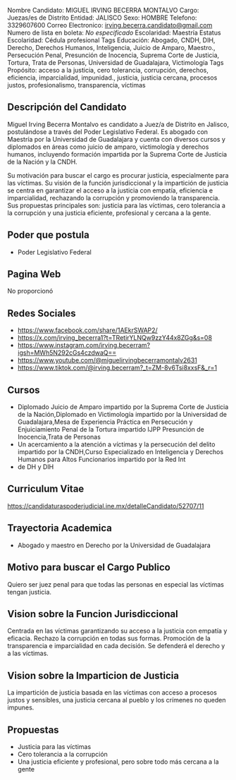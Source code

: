 Nombre Candidato: MIGUEL IRVING BECERRA MONTALVO
Cargo: Juezas/es de Distrito
Entidad: JALISCO
Sexo: HOMBRE
Telefono: 3329607600
Correo Electronico: irving.becerra.candidato@gmail.com
Numero de lista en boleta: *No especificado*
Escolaridad: Maestría
Estatus Escolaridad: Cédula profesional
Tags Educación: Abogado, CNDH, DIH, Derecho, Derechos Humanos, Inteligencia, Juicio de Amparo, Maestro., Persecución Penal, Presunción de Inocencia, Suprema Corte de Justicia, Tortura, Trata de Personas, Universidad de Guadalajara, Victimología
Tags Propósito: acceso a la justicia, cero tolerancia, corrupción, derechos, eficiencia, imparcialidad, impunidad., justicia, justicia cercana, procesos justos, profesionalismo, transparencia, víctimas


## Descripción del Candidato 

Miguel Irving Becerra Montalvo es candidato a Juez/a de Distrito en Jalisco, postulándose a través del Poder Legislativo Federal. Es abogado con Maestría por la Universidad de Guadalajara y cuenta con diversos cursos y diplomados en áreas como juicio de amparo, victimología y derechos humanos, incluyendo formación impartida por la Suprema Corte de Justicia de la Nación y la CNDH. 

Su motivación para buscar el cargo es procurar justicia, especialmente para las víctimas. Su visión de la función jurisdiccional y la impartición de justicia se centra en garantizar el acceso a la justicia con empatía, eficiencia e imparcialidad, rechazando la corrupción y promoviendo la transparencia. Sus propuestas principales son: justicia para las víctimas, cero tolerancia a la corrupción y una justicia eficiente, profesional y cercana a la gente.


## Poder que postula

- Poder Legislativo Federal


## Pagina Web

No proporcionó


## Redes Sociales

- https://www.facebook.com/share/1AEkrSWAP2/
- https://x.com/irving_becerra1?t=TRetirYLNQw9zzY44x8ZGg&s=08
- https://www.instagram.com/irving.becerram?igsh=MWh5N292cGs4czdwaQ==
- https://www.youtube.com/@miguelirvingbecerramontalv2631
- https://www.tiktok.com/@irving.becerram?_t=ZM-8v6Tsi8xxsF&_r=1


## Cursos

- Diplomado Juicio de Amparo impartido por la Suprema Corte de Justicia de la Nación,Diplomado en Victimología impartido por la Universidad de Guadalajara,Mesa de Experiencia Práctica en Persecución y Enjuiciamiento Penal de la Tortura impartido IJPP Presunción de Inocencia,Trata de Personas
- Un acercamiento a la atención a víctimas y la persecución del delito impartido por la CNDH,Curso Especializado en Inteligencia y Derechos Humanos para Altos Funcionarios impartido por la Red Int
- de DH y DIH


## Curriculum Vitae

https://candidaturaspoderjudicial.ine.mx/detalleCandidato/52707/11


## Trayectoria Academica

- Abogado y maestro en Derecho por la Universidad de Guadalajara


## Motivo para buscar el Cargo Publico

Quiero ser juez penal para que todas las personas en especial las víctimas tengan justicia.


## Vision sobre la Funcion Jurisdiccional

Centrada en las víctimas garantizando su acceso a la justicia con empatía y eficacia. Rechazo la corrupción en todas sus formas. Promoción de la transparencia e imparcialidad en cada decisión. Se defenderá el derecho y a las víctimas.


## Vision sobre la Imparticion de Justicia

La impartición de justicia basada en las víctimas con acceso a procesos justos y sensibles, una justicia cercana al pueblo y los crímenes no queden impunes.


## Propuestas

- Justicia para las víctimas
- Cero tolerancia a la corrupción
- Una justicia eficiente y profesional, pero sobre todo más cercana a la gente

